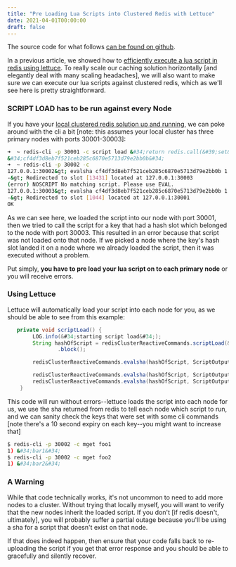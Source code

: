 ```yaml
---
title: "Pre Loading Lua Scripts into Clustered Redis with Lettuce"
date: 2021-04-01T00:00:00
draft: false
---
```


The source code for what follows [can be found on github](https://github.com/nfisher23/reactive-programming-webflux).

In a previous article, we showed how to [efficiently execute a lua script in redis using lettuce](https://nickolasfisher.com/blog/Pre-Loading-a-Lua-Script-into-Redis-With-Lettuce). To really scale our caching solution horizontally \[and elegantly deal with many scaling headaches\], we will also want to make sure we can execute our lua scripts against clustered redis, which as we&#39;ll see here is pretty straightforward.

### SCRIPT LOAD has to be run against every Node

If you have your [local clustered redis solution up and running](https://nickolasfisher.com/blog/Bootstrap-a-Local-Sharded-Redis-Cluster-in-Five-Minutes), we can poke around with the cli a bit \[note: this assumes your local cluster has three primary nodes with ports 30001-30003\]:

``` bash
➜  ~ redis-cli -p 30001 -c script load &#34;return redis.call(&#39;set&#39;,KEYS[1],ARGV[1],&#39;ex&#39;,ARGV[2])&#34;
&#34;cf4df3d8eb7f521ceb285c6870e5713d79e2bb0b&#34;
➜  ~ redis-cli -p 30002 -c
127.0.0.1:30002&gt; evalsha cf4df3d8eb7f521ceb285c6870e5713d79e2bb0b 1 foo1 bar1 10
-&gt; Redirected to slot [13431] located at 127.0.0.1:30003
(error) NOSCRIPT No matching script. Please use EVAL.
127.0.0.1:30003&gt; evalsha cf4df3d8eb7f521ceb285c6870e5713d79e2bb0b 1 foo2 bar1 105
-&gt; Redirected to slot [1044] located at 127.0.0.1:30001
OK

```

As we can see here, we loaded the script into our node with port 30001, then we tried to call the script for a key that had a hash slot which belonged to the node with port 30003. This resulted in an error because that script was not loaded onto that node. If we picked a node where the key&#39;s hash slot landed it on a node where we already loaded the script, then it was executed without a problem.

Put simply, **you have to pre load your lua script on to each primary node** or you will receive errors.

### Using Lettuce

Lettuce will automatically load your script into each node for you, as we should be able to see from this example:

``` java
   private void scriptLoad() {
        LOG.info(&#34;starting script load&#34;);
        String hashOfScript = redisClusterReactiveCommands.scriptLoad(&#34;return redis.call(&#39;set&#39;,KEYS[1],ARGV[1],&#39;ex&#39;,ARGV[2])&#34;)
                .block();

        redisClusterReactiveCommands.evalsha(hashOfScript, ScriptOutputType.BOOLEAN, new String[]{&#34;foo1&#34;}, &#34;bar1&#34;, &#34;10&#34;).blockLast();

        redisClusterReactiveCommands.evalsha(hashOfScript, ScriptOutputType.BOOLEAN, new String[] {&#34;foo2&#34;}, &#34;bar2&#34;, &#34;10&#34;).blockLast();
        redisClusterReactiveCommands.evalsha(hashOfScript, ScriptOutputType.BOOLEAN, new String[] {&#34;foo4&#34;}, &#34;bar4&#34;, &#34;10&#34;).blockLast();
    }

```

This code will run without errors--lettuce loads the script into each node for us, we use the sha returned from redis to tell each node which script to run, and we can sanity check the keys that were set with some cli commands \[note there&#39;s a 10 second expiry on each key--you might want to increase that\]

``` bash
$ redis-cli -p 30002 -c mget foo1
1) &#34;bar1&#34;
$ redis-cli -p 30002 -c mget foo2
1) &#34;bar2&#34;

```

### A Warning

While that code technically works, it&#39;s not uncommon to need to add more nodes to a cluster. Without trying that locally myself, you will want to verify that the new nodes inherit the loaded script. If you don&#39;t \[if redis doesn&#39;t, ultimately\], you will probably suffer a partial outage because you&#39;ll be using a sha for a script that doesn&#39;t exist on that node.

If that does indeed happen, then ensure that your code falls back to re-uploading the script if you get that error response and you should be able to gracefully and silently recover.


